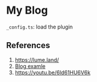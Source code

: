 # My Blog

`_config.ts`: load the plugin

## References

1. https://lume.land/
2. [Blog examle](https://github.com/lumeland/base-blog)
3. https://youtu.be/6ld61HU6V6k